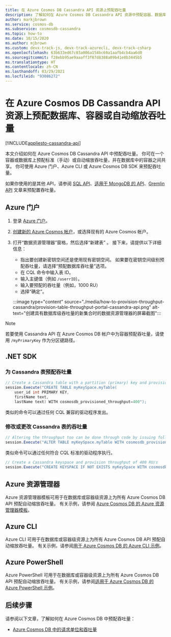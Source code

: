 ```yaml
---
title: 在 Azure Cosmos DB Cassandra API 资源上预配吞吐量
description: 了解如何在 Azure Cosmos DB Cassandra API 资源中预配容器、数据库和自动缩放吞吐量。 你将使用 Azure 门户、CLI、PowerShell 和其他各种 SDK。
author: markjbrown
ms.service: cosmos-db
ms.subservice: cosmosdb-cassandra
ms.topic: how-to
ms.date: 10/15/2020
ms.author: mjbrown
ms.custom: devx-track-js, devx-track-azurecli, devx-track-csharp
ms.openlocfilehash: 63b633ed67c03a006a154bc69a1aafb4cb4aa6d0
ms.sourcegitcommit: f28ebb95ae9aaaff3f87d8388a09b41e0b3445b5
ms.translationtype: HT
ms.contentlocale: zh-CN
ms.lasthandoff: 03/29/2021
ms.locfileid: "93086272"
---
```

# <a name="provision-database-container-or-autoscale-throughput-on-azure-cosmos-db-cassandra-api-resources"></a>在 Azure Cosmos DB Cassandra API 资源上预配数据库、容器或自动缩放吞吐量
[!INCLUDE[appliesto-cassandra-api](includes/appliesto-cassandra-api.md)]

本文介绍如何在 Azure Cosmos DB Cassandra API 中预配吞吐量。 你可在一个容器或数据库上预配标准（手动）或自动缩放吞吐量，并在数据库中的容器之间共享。 你可使用 Azure 门户、Azure CLI 或 Azure Cosmos DB SDK 来预配吞吐量。

如果你使用的是其他 API，请参阅 [SQL API](how-to-provision-container-throughput.md)、[适用于 MongoDB 的 API](how-to-provision-throughput-mongodb.md)、[Gremlin API](how-to-provision-throughput-gremlin.md) 文章来预配置吞吐量。

## <a name="azure-portal"></a><a id="portal-cassandra"></a> Azure 门户

1. 登录 [Azure 门户](https://portal.azure.com/)。

1. [创建新的 Azure Cosmos 帐户](create-mongodb-dotnet.md#create-a-database-account)，或选择现有的 Azure Cosmos 帐户。

1. 打开“数据资源管理器”窗格，然后选择“新建表” 。 接下来，请提供以下详细信息：

   * 指出要创建新密钥空间还是使用现有密钥空间。 如果要在密钥空间级别预配吞吐量，请选择“预配数据库吞吐量”选项。
   * 在 CQL 命令中输入表 ID。
   * 输入主键值（例如 `/userrID`）。
   * 输入要预配的吞吐量（例如，1000 RU）
   * 选择“确定”。

    :::image type="content" source="./media/how-to-provision-throughput-cassandra/provision-table-throughput-portal-cassandra-api.png" alt-text="创建具有数据库级吞吐量的新集合时的数据资源管理器的屏幕截图":::

> [!Note]
> 若要使用 Cassandra API 在 Azure Cosmos DB 帐户中为容器预配吞吐量，请使用 `/myPrimaryKey` 作为分区键路径。

## <a name="net-sdk"></a><a id="dotnet-cassandra"></a> .NET SDK

### <a name="provision-throughput-for-a-cassandra-table"></a>为 Cassandra 表预配吞吐量

```csharp
// Create a Cassandra table with a partition (primary) key and provision throughput of 400 RU/s
session.Execute("CREATE TABLE myKeySpace.myTable(
    user_id int PRIMARY KEY,
    firstName text,
    lastName text) WITH cosmosdb_provisioned_throughput=400");

```
类似的命令可以通过任何 CQL 兼容的驱动程序发出。

### <a name="alter-or-change-throughput-for-a-cassandra-table"></a>修改或更改 Cassandra 表的吞吐量

```csharp
// Altering the throughput too can be done through code by issuing following command
session.Execute("ALTER TABLE myKeySpace.myTable WITH cosmosdb_provisioned_throughput=5000");
```

类似命令可以通过任何符合 CQL 标准的驱动程序执行。

```csharp
// Create a Cassandra keyspace and provision throughput of 400 RU/s
session.Execute("CREATE KEYSPACE IF NOT EXISTS myKeySpace WITH cosmosdb_provisioned_throughput=400");
```

## <a name="azure-resource-manager"></a>Azure 资源管理器

Azure 资源管理器模板可用于在数据库或容器级资源上为所有 Azure Cosmos DB API 预配自动缩放吞吐量。 有关示例，请参阅 [Azure Cosmos DB 的 Azure 资源管理器模板](templates-samples-cassandra.md)。

## <a name="azure-cli"></a>Azure CLI

Azure CLI 可用于在数据库或容器级资源上为所有 Azure Cosmos DB API 预配自动缩放吞吐量。 有关示例，请参阅[用于 Azure Cosmos DB 的 Azure CLI 示例](cli-samples-cassandra.md)。

## <a name="azure-powershell"></a>Azure PowerShell

Azure PowerShell 可用于在数据库或容器级资源上为所有 Azure Cosmos DB API 预配自动缩放吞吐量。 有关示例，请参阅[适用于 Azure Cosmos DB 的 Azure PowerShell 示例](powershell-samples-cassandra.md)。

## <a name="next-steps"></a>后续步骤

请参阅以下文章，了解如何在 Azure Cosmos DB 中预配吞吐量：

* [Azure Cosmos DB 中的请求单位和吞吐量](request-units.md)